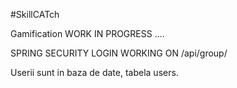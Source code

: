 #SkillCATch

Gamification WORK IN PROGRESS ....

SPRING SECURITY LOGIN  WORKING ON /api/group/

Userii sunt in baza de date, tabela users.


